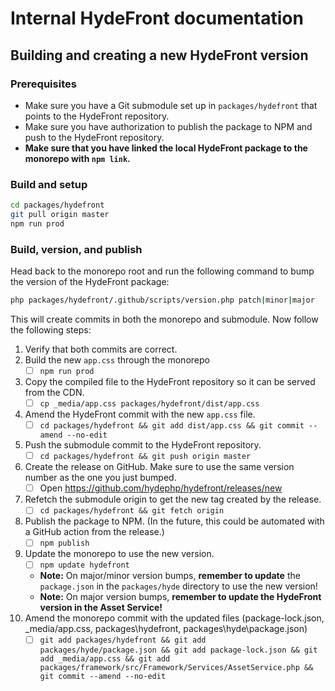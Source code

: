 # Internal HydeFront documentation

## Building and creating a new HydeFront version

### Prerequisites

- Make sure you have a Git submodule set up in `packages/hydefront` that points to the HydeFront repository.
- Make sure you have authorization to publish the package to NPM and push to the HydeFront repository.
- **Make sure that you have linked the local HydeFront package to the monorepo with `npm link`.**

### Build and setup

```bash
cd packages/hydefront
git pull origin master
npm run prod
```

### Build, version, and publish

Head back to the monorepo root and run the following command to bump the version of the HydeFront package:

```bash
php packages/hydefront/.github/scripts/version.php patch|minor|major
```

This will create commits in both the monorepo and submodule. Now follow the following steps:

1. Verify that both commits are correct.
2. Build the new `app.css` through the monorepo
    - [ ] `npm run prod`
3. Copy the compiled file to the HydeFront repository so it can be served from the CDN.
    - [ ] `cp _media/app.css packages/hydefront/dist/app.css`
4. Amend the HydeFront commit with the new `app.css` file.
    - [ ] `cd packages/hydefront && git add dist/app.css && git commit --amend --no-edit`
5. Push the submodule commit to the HydeFront repository.
    - [ ] `cd packages/hydefront && git push origin master`
6. Create the release on GitHub. Make sure to use the same version number as the one you just bumped.
    - [ ] Open https://github.com/hydephp/hydefront/releases/new
7. Refetch the submodule origin to get the new tag created by the release.
    - [ ] `cd packages/hydefront && git fetch origin`
8. Publish the package to NPM. (In the future, this could be automated with a GitHub action from the release.)
   - [ ] `npm publish`
9. Update the monorepo to use the new version.
    - [ ] `npm update hydefront`
    - **Note:** On major/minor version bumps, **remember to update** the `package.json` in the `packages/hyde` directory to use the new version!
    - **Note:** On major version bumps, **remember to update the HydeFront version in the Asset Service!**
10. Amend the monorepo commit with the updated files (package-lock.json, _media/app.css, packages\hydefront, packages\hyde\package.json)
    - [ ] `git add packages/hydefront && git add packages/hyde/package.json && git add package-lock.json && git add _media/app.css && git add packages/framework/src/Framework/Services/AssetService.php && git commit --amend --no-edit`
